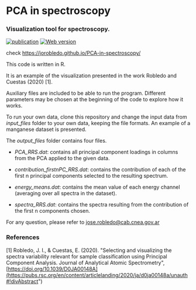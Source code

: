 # PCA in spectroscopy
### Visualization tool for spectroscopy.

[![publication](https://img.shields.io/badge/Publication-link-brightgreen)](https://doi.org/10.1039/D0JA00148A)
[![Web version](https://img.shields.io/badge/Web%20version-link-informational)](https://jorobledo.github.io/PCA-in-spectroscopy/)

check https://jorobledo.github.io/PCA-in-spectroscopy/

This code is written in R.

It is an example of the visualization presented in the work Robledo and Cuestas (2020) [1].

Auxiliary files are included to be able to run the  program.
Different parameters may be chosen at the beginning of the code to explore how it works.

To run your own data, clone this repository and change the input data from *input_files* folder
to your own data, keeping the file formats. An example of a manganese dataset is presented.

The *output_files* folder contains four files.

- *PCA_RRS.dat*: contains all principal component loadings in columns from the PCA applied to the given data.

- *contribution_firstnPC_RRS.dat*: contains the contribution of each of the first  n  principal components selected to the resulting spectrum.

- *energy_means.dat*: contains the mean value of each energy channel (averaging over all spectra in the dataset).

- *spectra_RRS.dat*: contains the spectra resulting from the contribution of the first  n  components chosen.

For any question, please refer to jose.robledo@cab.cnea.gov.ar

### References
[1] Robledo, J. I., & Cuestas, E. (2020).
   "Selecting and visualizing the spectra variability relevant for sample
    classification using Principal Component Analysis. Journal
     of Analytical Atomic Spectrometry",
     [https://doi.org/10.1039/D0JA00148A](https://pubs.rsc.org/en/content/articlelanding/2020/ja/d0ja00148a/unauth#!divAbstract")
